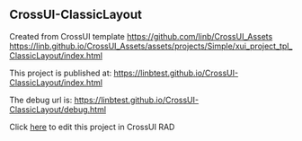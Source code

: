 ## CrossUI-ClassicLayout
Created from CrossUI template https://github.com/linb/CrossUI_Assets
                                                     https://linb.github.io/CrossUI_Assets/assets/projects/Simple/xui_project_tpl_ClassicLayout/index.html

This project is published at: https://linbtest.github.io/CrossUI-ClassicLayout/index.html

The debug url is: https://linbtest.github.io/CrossUI-ClassicLayout/debug.html

Click [here](https://crossui.com/RADGithub/#!from=github&owner=linbtest&repo=CrossUI-ClassicLayout) to edit this project in CrossUI RAD
